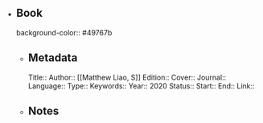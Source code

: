 - ## Book
  background-color:: #49767b
	- ## Metadata
	  Title:: 
	  Author:: [[Matthew Liao, S]]
	  Edition::
	  Cover::
	  Journal::
	  Language::
	  Type::
	  Keywords::
	  Year:: 2020
	  Status::
	  Start::
	  End::
	  Link::
	- ## Notes
